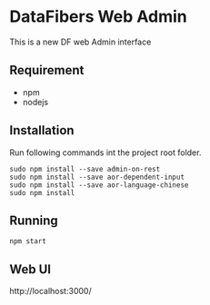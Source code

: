 # DataFibers Web Admin
This is a new DF web Admin interface

## Requirement
* npm
* nodejs

## Installation
Run following commands int the project root folder.

    sudo npm install --save admin-on-rest
    sudo npm install --save aor-dependent-input
    sudo npm install --save aor-language-chinese
    sudo npm install

## Running
    npm start

## Web UI
http://localhost:3000/
